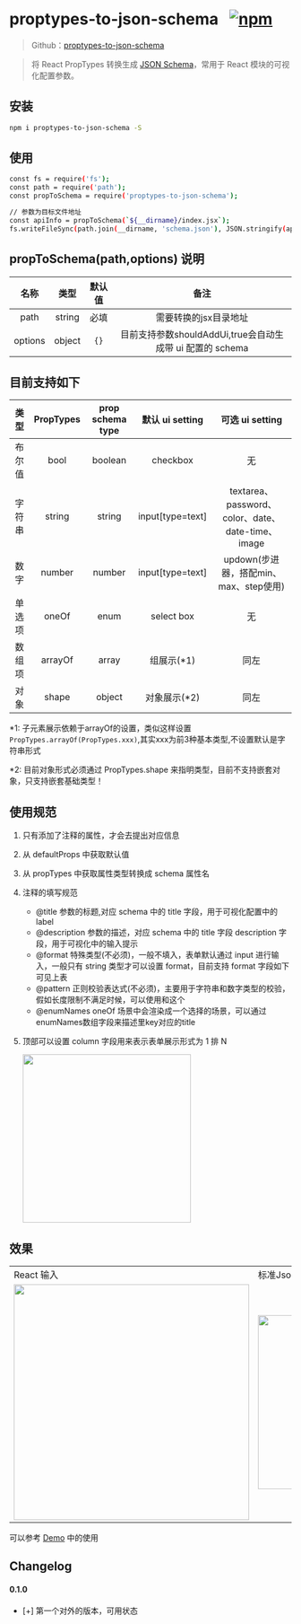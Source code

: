 # proptypes-to-json-schema   &nbsp;&nbsp;[![npm](https://img.shields.io/npm/v/proptypes-to-json-schema.svg?maxAge=3600&style=flat-square)](https://www.npmjs.com/package/proptypes-to-json-schema?_blank)

> Github：<a href="https://github.com/tw93/proptypes-to-json-schema" target="_blank">proptypes-to-json-schema</a>

> 将 React PropTypes 转换生成 [JSON Schema](https://spacetelescope.github.io/understanding-json-schema/index.html)，常用于 React 模块的可视化配置参数。

## 安装

```sh
npm i proptypes-to-json-schema -S
```

## 使用

```sh
const fs = require('fs');
const path = require('path');
const propToSchema = require('proptypes-to-json-schema');

// 参数为目标文件地址
const apiInfo = propToSchema(`${__dirname}/index.jsx`);
fs.writeFileSync(path.join(__dirname, 'schema.json'), JSON.stringify(apiInfo, null, 2));
```

## propToSchema(path,options) 说明

|名称|类型|默认值|备注|
|:--:|:--:|:--:|:--:|
|path|string|必填|需要转换的jsx目录地址|
|options|object|`{}`|目前支持参数shouldAddUi,true会自动生成带 ui 配置的 schema|

## 目前支持如下

|类型|PropTypes|prop schema type |默认 ui setting |可选 ui setting|
|:--:|:--:|:--:|:--:|:--:|
|布尔值|bool|boolean|checkbox|无|
|字符串|string|string|input[type=text]|textarea、password、color、date、date-time、image|
|数字|number|number|input[type=text]|updown(步进器，搭配min、max、step使用)|
|单选项|oneOf|enum|select box|无|
|数组项|arrayOf|array|组展示(*1)|同左|
|对象|shape|object|对象展示(*2)|同左|


*1: 子元素展示依赖于arrayOf的设置，类似这样设置 `PropTypes.arrayOf(PropTypes.xxx)`,其实xxx为前3种基本类型,不设置默认是字符串形式

*2: 目前对象形式必须通过 PropTypes.shape 来指明类型，目前不支持嵌套对象，只支持嵌套基础类型！


## 使用规范
1. 只有添加了注释的属性，才会去提出对应信息
2. 从 defaultProps 中获取默认值
3. 从 propTypes 中获取属性类型转换成 schema 属性名
4. 注释的填写规范
   - @title 参数的标题,对应 schema 中的 title 字段，用于可视化配置中的 label
   - @description 参数的描述，对应 schema 中的 title 字段 description 字段，用于可视化中的输入提示
   - @format 特殊类型(不必须)，一般不填入，表单默认通过 input 进行输入，一般只有 string 类型才可以设置 format，目前支持 format 字段如下可见上表
   - @pattern 正则校验表达式(不必须)，主要用于字符串和数字类型的校验，假如长度限制不满足时候，可以使用和这个
   - @enumNames oneOf 场景中会渲染成一个选择的场景，可以通过enumNames数组字段来描述里key对应的title
5. 顶部可以设置 column 字段用来表示表单展示形式为 1 排 N

   <img src="https://img.alicdn.com/tfs/TB1ZoBaPNjaK1RjSZFAXXbdLFXa-1472-622.png" width="300"/>

## 效果
<table><tr><td>React 输入</td><td>标准Json schema 输出</td><td>带 Ui 配置的 schema 输出</td></tr><tr><td><img src="https://img.alicdn.com/tfs/TB1jVQFtuuSBuNjy1XcXXcYjFXa-1004-1310.png" width="420"></td><td><img src="https://gw.alicdn.com/tfs/TB14I0Rzx1YBuNjy1zcXXbNcXXa-862-1538.png" width="310"></td><td><img src="https://gw.alicdn.com/tfs/TB1r9QFwXmWBuNjSspdXXbugXXa-898-1460.png" width="340"></td></tr></table>

可以参考 [Demo](http://github.com/tw93/proptypes-to-json-schema/tree/master/demo) 中的使用

## Changelog
#### 0.1.0
- [+] 第一个对外的版本，可用状态


